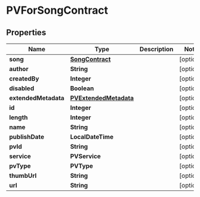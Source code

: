 

# PVForSongContract

## Properties

Name | Type | Description | Notes
------------ | ------------- | ------------- | -------------
**song** | [**SongContract**](SongContract.md) |  |  [optional]
**author** | **String** |  |  [optional]
**createdBy** | **Integer** |  |  [optional]
**disabled** | **Boolean** |  |  [optional]
**extendedMetadata** | [**PVExtendedMetadata**](PVExtendedMetadata.md) |  |  [optional]
**id** | **Integer** |  |  [optional]
**length** | **Integer** |  |  [optional]
**name** | **String** |  |  [optional]
**publishDate** | **LocalDateTime** |  |  [optional]
**pvId** | **String** |  |  [optional]
**service** | **PVService** |  |  [optional]
**pvType** | **PVType** |  |  [optional]
**thumbUrl** | **String** |  |  [optional]
**url** | **String** |  |  [optional]



